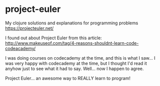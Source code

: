 # project-euler
My clojure solutions and explanations for programming problems
https://projecteuler.net/

I found out about Project Euler from this article:
http://www.makeuseof.com/tag/4-reasons-shouldnt-learn-code-codeacademy/

I was doing courses on codecademy at the time, and this is what I saw...
I was very happy with codecademy at the time, but I thought I'd read it anyhow just to see what it had to say.
Well... now I happen to agree. 

Project Euler... an awesome way to REALLY learn to program!
